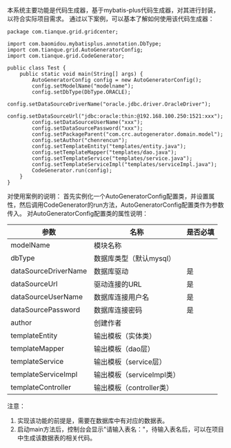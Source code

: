 本系统主要功能是代码生成器，基于mybatis-plus代码生成器，对其进行封装，以符合实际项目需求。
通过以下案例，可以基本了解如何使用该代码生成器：
```
package com.tianque.grid.gridcenter;

import com.baomidou.mybatisplus.annotation.DbType;
import com.tianque.grid.AutoGeneratorConfig;
import com.tianque.grid.CodeGenerator;

public class Test {
    public static void main(String[] args) {
        AutoGeneratorConfig config = new AutoGeneratorConfig();
        config.setModelName("modelname");
        config.setDbType(DbType.ORACLE);
        config.setDataSourceDriverName("oracle.jdbc.driver.OracleDriver");
        config.setDataSourceUrl("jdbc:oracle:thin:@192.168.100.250:1521:xxx");
        config.setDataSourceUserName("xxx");
        config.setDataSourcePassword("xxx");
        config.setPackageParent("com.crc.autogenerator.domain.model");
        config.setAuthor("chenrencun");
        config.setTemplateEntity("templates/entity.java");
        config.setTemplateMapper("templates/dao.java");
        config.setTemplateService("templates/service.java");
        config.setTemplateServiceImpl("templates/serviceImpl.java");
        CodeGenerator.run(config);
    }
}
```
对使用案例的说明：
    首先实例化一个AutoGeneratorConfig配置类，并设置属性，然后调用CodeGenerator的run方法，AutoGeneratorConfig配置类作为参数传入。
对AutoGeneratorConfig配置类的属性说明：

参数	|  名称  |   是否必填
 ---- | ----- | ------
modelName	  |          模块名称	
dbType	      |          数据库类型（默认mysql）	
dataSourceDriverName |	数据库驱动	         |         是
dataSourceUrl	     |   驱动连接的URL	      |        是
dataSourceUserName	 |   数据库连接用户名	    |        是
dataSourcePassword	 |   数据库连接密码	     |           是
author	              |  创建作者	
templateEntity	      |  输出模板（实体类）	
templateMapper	      |  输出模板（dao层）	
templateService	      |  输出模板（service层）	
templateServiceImpl	  |  输出模板（serviceImpl类）	
templateController	   | 输出模板（controller类）	

注意：
1.	实现该功能的前提是，需要在数据库中有对应的数据表。
2.	启动main方法后，控制台会显示"请输入表名："，待输入表名后，可以在项目中生成该数据表的相关代码。
